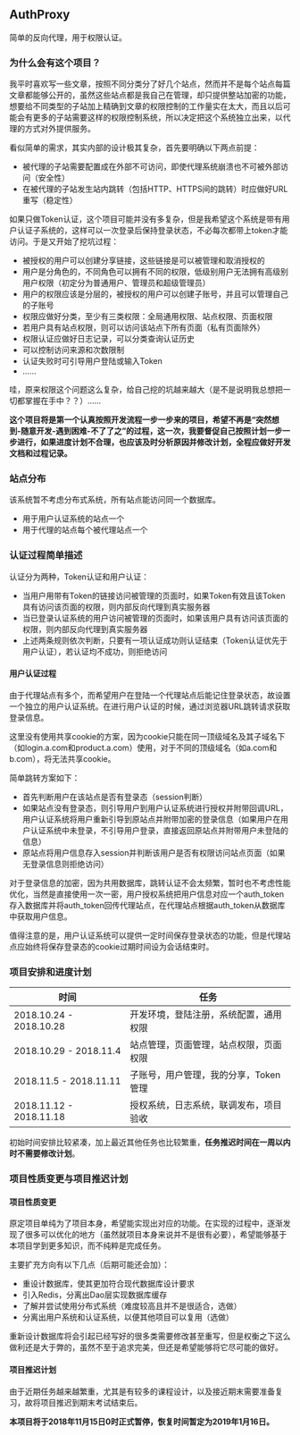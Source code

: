 ## AuthProxy

简单的反向代理，用于权限认证。

### 为什么会有这个项目？

我平时喜欢写一些文章，按照不同分类分了好几个站点，然而并不是每个站点每篇文章都能够公开的，虽然这些站点都是我自己在管理，却只提供整站加密的功能，想要给不同类型的子站加上精确到文章的权限控制的工作量实在太大，而且以后可能会有更多的子站需要这样的权限控制系统，所以决定把这个系统独立出来，以代理的方式对外提供服务。

看似简单的需求，其实内部的设计极其复杂，首先要明确以下两点前提：

- 被代理的子站需要配置成在外部不可访问，即使代理系统崩溃也不可被外部访问（安全性）
- 在被代理的子站发生站内跳转（包括HTTP、HTTPS间的跳转）时应做好URL重写（稳定性）

如果只做Token认证，这个项目可能并没有多复杂，但是我希望这个系统是带有用户认证子系统的，这样可以一次登录后保持登录状态，不必每次都带上token才能访问。于是又开始了挖坑过程：

- 被授权的用户可以创建分享链接，这些链接是可以被管理和取消授权的
- 用户是分角色的，不同角色可以拥有不同的权限，低级别用户无法拥有高级别用户权限（初定分为普通用户、管理员和超级管理员）
- 用户的权限应该是分层的，被授权的用户可以创建子账号，并且可以管理自己的子账号
- 权限应做好分类，至少有三类权限：全局通用权限、站点权限、页面权限
- 若用户具有站点权限，则可以访问该站点下所有页面（私有页面除外）
- 权限认证应做好日志记录，可以分类查询认证历史
- 可以控制访问来源和次数限制
- 认证失败时可引导用户登陆或输入Token
- ……

哇，原来权限这个问题这么复杂，给自己挖的坑越来越大（是不是说明我总想把一切都掌握在手中？？）……

**这个项目将是第一个认真按照开发流程一步一步来的项目，希望不再是“突然想到-随意开发-遇到困难-不了了之”的过程，这一次，我要督促自己按照计划一步一步进行，如果进度计划不合理，也应该及时分析原因并修改计划，全程应做好开发文档和过程记录。**

### 站点分布

该系统暂不考虑分布式系统，所有站点能访问同一个数据库。

- 用于用户认证系统的站点一个
- 用于代理的站点每个被代理站点一个

### 认证过程简单描述

认证分为两种，Token认证和用户认证：

- 当用户用带有Token的链接访问被管理的页面时，如果Token有效且该Token具有访问该页面的权限，则内部反向代理到真实服务器
- 当已登录认证系统的用户访问被管理的页面时，如果该用户具有访问该页面的权限，则内部反向代理到真实服务器
- 上述两条规则依次判断，只要有一项认证成功则认证结束（Token认证优先于用户认证），若认证均不成功，则拒绝访问


#### 用户认证过程

由于代理站点有多个，而希望用户在登陆一个代理站点后能记住登录状态，故设置一个独立的用户认证系统。在进行用户认证的时候，通过浏览器URL跳转请求获取登录信息。

这里没有使用共享cookie的方案，因为cookie只能在同一顶级域名及其子域名下（如login.a.com和product.a.com）使用，对于不同的顶级域名（如a.com和b.com），将无法共享cookie。

简单跳转方案如下：

- 首先判断用户在该站点是否有登录态（session判断）
- 如果站点没有登录态，则引导用户到用户认证系统进行授权并附带回调URL，用户认证系统将用户重新引导到原站点并附带加密的登录信息（如果用户在用户认证系统中未登录，不引导用户登录，直接返回原站点并附带用户未登陆的信息）
- 原站点将用户信息存入session并判断该用户是否有权限访问站点页面（如果无登录信息则拒绝访问）

对于登录信息的加密，因为共用数据库，跳转认证不会太频繁，暂时也不考虑性能优化，当然是直接使用一次一密，用户授权系统把用户信息对应一个auth_token存入数据库并将auth_token回传代理站点，在代理站点根据auth_token从数据库中获取用户信息。

值得注意的是，用户认证系统可以提供一定时间保存登录状态的功能，但是代理站点应始终将保存登录态的cookie过期时间设为会话结束时。

### 项目安排和进度计划

时间                    |  任务
----------------------- | -----------------------------------
2018.10.24 - 2018.10.28 | 开发环境，登陆注册，系统配置，通用权限
2018.10.29 - 2018.11.4  | 站点管理，页面管理，站点权限，页面权限
2018.11.5  - 2018.11.11 | 子账号，用户管理，我的分享，Token管理
2018.11.12 - 2018.11.18 | 授权系统，日志系统，联调发布，项目验收

初始时间安排比较紧凑，加上最近其他任务也比较繁重，**任务推迟时间在一周以内时不需要修改计划**。

### 项目性质变更与项目推迟计划

#### 项目性质变更

原定项目单纯为了项目本身，希望能实现出对应的功能。在实现的过程中，逐渐发现了很多可以优化的地方（虽然就项目本身来说并不是很有必要），希望能够基于本项目学到更多知识，而不纯粹是完成任务。

主要扩充方向有以下几点（后期可能还会加）：

- 重设计数据库，使其更加符合现代数据库设计要求
- 引入Redis，分离出Dao层实现数据库缓存
- 了解并尝试使用分布式系统（难度较高且并不是很适合，选做）
- 分离出用户系统和认证系统，以便其他项目可以复用（选做）

重新设计数据库将会引起已经写好的很多类需要修改甚至重写，但是权衡之下这么做利还是大于弊的，虽然不至于追求完美，但还是希望能够将它尽可能的做好。

#### 项目推迟计划

由于近期任务越来越繁重，尤其是有较多的课程设计，以及接近期末需要准备复习，故将项目推迟到期末考试结束后。

**本项目将于2018年11月15日0时正式暂停，恢复时间暂定为2019年1月16日。**
